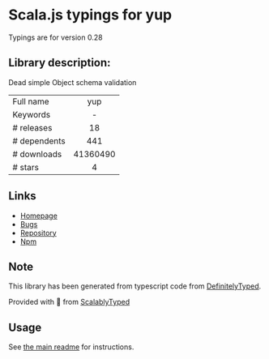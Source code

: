 
# Scala.js typings for yup

Typings are for version 0.28

## Library description:
Dead simple Object schema validation

|                    |                 |
| ------------------ | :-------------: |
| Full name          | yup |
| Keywords           | - |
| # releases         | 18 |
| # dependents       | 441 |
| # downloads        | 41360490 |
| # stars            | 4 |

## Links
- [Homepage](https://github.com/jquense/yup)
- [Bugs](https://github.com/jquense/yup/issues)
- [Repository](https://github.com/jquense/yup)
- [Npm](https://www.npmjs.com/package/yup)
    


## Note
This library has been generated from typescript code from [DefinitelyTyped](https://definitelytyped.org).

Provided with :purple_heart: from [ScalablyTyped](https://github.com/oyvindberg/ScalablyTyped)

## Usage
See [the main readme](../../readme.md) for instructions.


